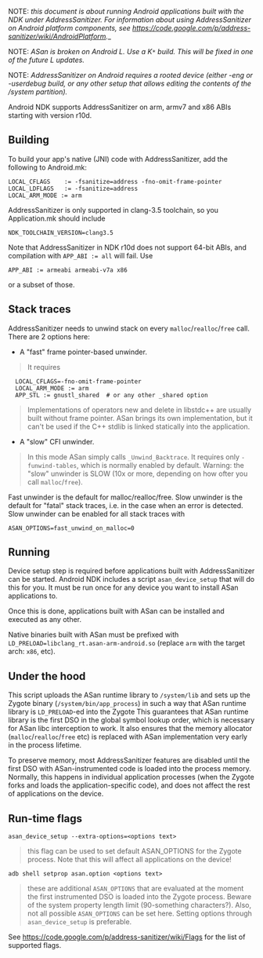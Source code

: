 NOTE: _this document is about running Android applications built with the NDK under AddressSanitizer. For information about using AddressSanitizer on Android platform components, see https://code.google.com/p/address-sanitizer/wiki/AndroidPlatform.__

NOTE: _ASan is broken on Android L. Use a K`*` build. This will be fixed in one of the future L updates._

NOTE: _AddressSanitizer on Android requires a rooted device (either -eng or -userdebug build, or any other setup that allows editing the contents of the /system partition)._

Android NDK supports AddressSanitizer on arm, armv7 and x86 ABIs starting with version r10d.

## Building ##

To build your app's native (JNI) code with AddressSanitizer, add the following to Android.mk:

```
LOCAL_CFLAGS    := -fsanitize=address -fno-omit-frame-pointer
LOCAL_LDFLAGS   := -fsanitize=address
LOCAL_ARM_MODE := arm
```

AddressSanitizer is only supported in clang-3.5 toolchain, so you Application.mk should include

```
NDK_TOOLCHAIN_VERSION=clang3.5
```

Note that AddressSanitizer in NDK r10d does not support 64-bit ABIs, and compilation with `APP_ABI := all` will fail. Use
```
APP_ABI := armeabi armeabi-v7a x86
```
or a subset of those.


## Stack traces ##

AddressSanitizer needs to unwind stack on every `malloc`/`realloc`/`free` call. There are 2 options here:

  * A "fast" frame pointer-based unwinder.
> It requires
```
  LOCAL_CFLAGS=-fno-omit-frame-pointer
  LOCAL_ARM_MODE := arm
  APP_STL := gnustl_shared  # or any other _shared option
```
> Implementations of operators new and delete in libstdc++ are usually built without frame pointer. ASan brings its own implementation, but it can't be used if the C++ stdlib is linked statically into the application.

  * A "slow" CFI unwinder.
> In this mode ASan simply calls `_Unwind_Backtrace`. It requires only `-funwind-tables`, which is normally enabled by default.
> Warning: the "slow" unwinder is SLOW (10x or more, depending on how ofter you call `malloc`/`free`).

Fast unwinder is the default for malloc/realloc/free. Slow unwinder is the default for "fatal" stack traces, i.e. in the case when an error is detected.
Slow unwinder can be enabled for all stack traces with
```
ASAN_OPTIONS=fast_unwind_on_malloc=0
```

## Running ##

Device setup step is required before applications built with AddressSanitizer can be started. Android NDK includes a script `asan_device_setup` that will do this for you. It must be run once for any device you want to install ASan applications to.

Once this is done, applications built with ASan can be installed and executed as any other.

Native binaries built with ASan must be prefixed with `LD_PRELOAD=libclang_rt.asan-arm-android.so` (replace `arm` with the target arch: `x86`, etc).

## Under the hood ##

This script uploads the ASan runtime library to `/system/lib`
and sets up the Zygote binary (`/system/bin/app_process`) in such a way that ASan runtime library is `LD_PRELOAD`-ed into the Zygote
This guarantees that ASan runtime library is the first DSO in the global symbol lookup order, which is necessary for ASan libc interception to work. It also ensures that the memory allocator (`malloc`/`realloc`/`free` etc) is replaced with ASan implementation very early in the process lifetime.

To preserve memory, most AddressSanitizer features are disabled until the first DSO with ASan-instrumented code is loaded into the process memory. Normally, this happens in individual application processes (when the Zygote forks and loads the application-specific code), and does not affect the rest of applications on the device.

## Run-time flags ##

```
asan_device_setup --extra-options=<options text>
```
> this flag can be used to set default ASAN\_OPTIONS for the Zygote process. Note that this will affect all applications on the device!

```
adb shell setprop asan.option <options text>
```
> these are additional `ASAN_OPTIONS` that are evaluated at the moment the first instrumented DSO is loaded into the Zygote process. Beware of the system property length limit (90-something characters?). Also, not all possible `ASAN_OPTIONS` can be set here. Setting options through `asan_device_setup` is preferable.

See https://code.google.com/p/address-sanitizer/wiki/Flags for the list of supported flags.